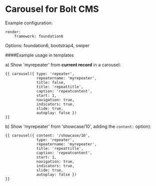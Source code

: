 Carousel for Bolt CMS
=====================

Example configuration:

```
render:
    framework: foundation6
```
Options: foundation6, bootstrap4, swiper

####Example usage in templates


a) Show 'myrepeater' from **current record** in a carousel:

```
{{ carousel({ type: 'repeater',
              repeatername: 'myrepeater', 
              title: false, 
              title: 'repeattitle', 
              caption: 'repeatcontent', 
              start: 1,
              navigation: true, 
              indicators: true,
              slide: true,
              autoplay: false })
}}
```

b) Show 'myrepeater' from 'showcase/10', adding the `content:` option):

```
{{ carousel({ content: '/showcase/10', 
              type: 'repeater',
              repeatername: 'myrepeater', 
              title: 'repeattitle', 
              caption: 'repeatcontent', 
              start: 1,
              navigation: true, 
              indicators: true,
              slide: true,
              autoplay: false })
}}
```